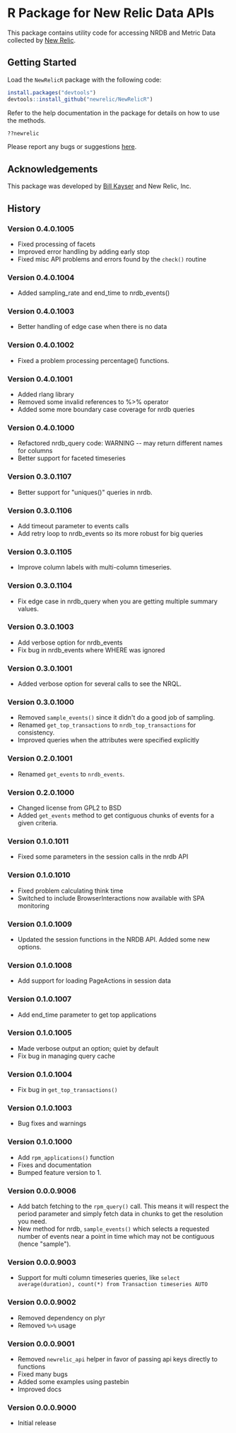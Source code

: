 # R Package for New Relic Data APIs

This package contains utility code for accessing NRDB and Metric Data collected
by [New Relic](http://www.newrelic.com).


## Getting Started

Load the `NewRelicR` package with the following code:

```r
install.packages("devtools")
devtools::install_github("newrelic/NewRelicR")
```

Refer to the help documentation in the package for details on how to use the methods.

```r
??newrelic
```

Please report any bugs or suggestions [here](https://github.com/newrelic/NewRelicR/issues).

## Acknowledgements

This package was developed by [Bill Kayser](https://github.com/bkayser) and New Relic, Inc.


## History

### Version 0.4.0.1005

* Fixed processing of facets
* Improved error handling by adding early stop
* Fixed misc API problems and errors found by the `check()` routine

### Version 0.4.0.1004

* Added sampling_rate and end_time to nrdb_events()

### Version 0.4.0.1003

* Better handling of edge case when there is no data

### Version 0.4.0.1002

* Fixed a problem processing percentage() functions.

### Version 0.4.0.1001

* Added rlang library
* Removed some invalid references to %>% operator
* Added some more boundary case coverage for nrdb queries

### Version 0.4.0.1000

* Refactored nrdb_query code: WARNING -- may return different names for columns
* Better support for faceted timeseries

### Version 0.3.0.1107

* Better support for "uniques()" queries in nrdb.

### Version 0.3.0.1106

* Add timeout parameter to events calls
* Add retry loop to nrdb_events so its more robust for big queries

### Version 0.3.0.1105

* Improve column labels with multi-column timeseries.

### Version 0.3.0.1104

* Fix edge case in nrdb_query when you are getting multiple summary values.

### Version 0.3.0.1003

* Add verbose option for nrdb_events
* Fix bug in nrdb_events where WHERE was ignored

### Version 0.3.0.1001

* Added verbose option for several calls to see the NRQL.

### Version 0.3.0.1000

* Removed `sample_events()` since it didn't do a good job of sampling.
* Renamed `get_top_transactions` to `nrdb_top_transactions` for consistency.
* Improved queries when the attributes were specified explicitly

### Version 0.2.0.1001

* Renamed `get_events` to `nrdb_events`.

### Version 0.2.0.1000

* Changed license from GPL2 to BSD
* Added `get_events` method to get contiguous chunks of events for a given criteria.

### Version 0.1.0.1011

* Fixed some parameters in the session calls in the nrdb API

### Version 0.1.0.1010

* Fixed problem calculating think time
* Switched to include BrowserInteractions now available with SPA monitoring

### Version 0.1.0.1009

* Updated the session functions in the NRDB API.  Added some new options.

### Version 0.1.0.1008

* Add support for loading PageActions in session data

### Version 0.1.0.1007

* Add end_time parameter to get top applications

### Version 0.1.0.1005

* Made verbose output an option; quiet by default
* Fix bug in managing query cache

### Version 0.1.0.1004

* Fix bug in `get_top_transactions()`

### Version 0.1.0.1003

* Bug fixes and warnings

### Version 0.1.0.1000

* Add `rpm_applications()` function
* Fixes and documentation
* Bumped feature version to 1.

### Version 0.0.0.9006

* Add batch fetching to the `rpm_query()` call.  This means it will respect the period
  parameter and simply fetch data in chunks to get the resolution you need.
* New method for nrdb, `sample_events()` which selects a requested number of events near a point in time
  which may not be contiguous (hence "sample").  

### Version 0.0.0.9003

* Support for multi column timeseries queries, like `select average(duration), count(*) from Transaction timeseries AUTO`

### Version 0.0.0.9002

* Removed dependency on plyr
* Removed `%>%` usage

### Version 0.0.0.9001

* Removed `newrelic_api` helper in favor of passing api keys directly to functions
* Fixed many bugs
* Added some examples using pastebin
* Improved docs

### Version 0.0.0.9000

* Initial release
